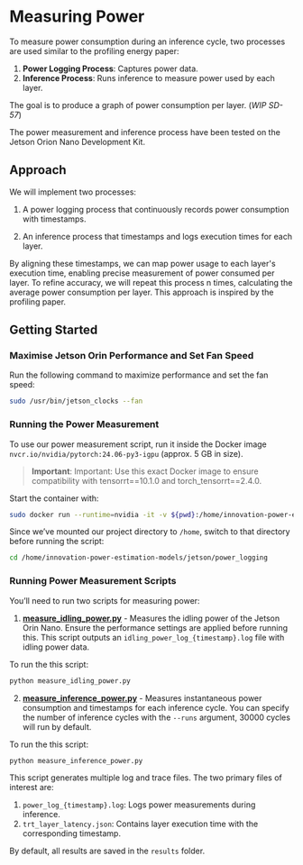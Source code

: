 # Measuring Power

To measure power consumption during an inference cycle, two processes are used similar to the profiling energy paper:
1. **Power Logging Process**: Captures power data.
2. **Inference Process**: Runs inference to measure power used by each layer.

The goal is to produce a graph of power consumption per layer. (*WIP SD-57*)

The power measurement and inference process have been tested on the Jetson Orion Nano Development Kit.

## Approach

We will implement two processes:

1. A power logging process that continuously records power consumption with timestamps.

2. An inference process that timestamps and logs execution times for each layer.

By aligning these timestamps, we can map power usage to each layer's execution time, enabling precise measurement of power consumed per layer. To refine accuracy, we will repeat this process n times, calculating the average power consumption per layer. This approach is inspired by the profiling paper.

## Getting Started

### Maximise Jetson Orin Performance and Set Fan Speed

Run the following command to maximize performance and set the fan speed:

```bash
sudo /usr/bin/jetson_clocks --fan
```

### Running the Power Measurement

To use our power measurement script, run it inside the Docker image `nvcr.io/nvidia/pytorch:24.06-py3-igpu` (approx. 5 GB in size).
> **Important**: Important: Use this exact Docker image to ensure compatibility with tensorrt==10.1.0 and torch_tensorrt==2.4.0.

Start the container with:

```bash
sudo docker run --runtime=nvidia -it -v ${pwd}:/home/innovation-power-estimation-models nvcr.io/nvidia/pytorch:24.06-py3-igpu
```

Since we’ve mounted our project directory to `/home`, switch to that directory before running the script:

```bash
cd /home/innovation-power-estimation-models/jetson/power_logging
```

### Running Power Measurement Scripts

You’ll need to run two scripts for measuring power:

1. **[measure_idling_power.py](measure_idling_power.py)** - Measures the idling power of the Jetson Orin Nano. Ensure the performance settings are applied before running this. This script outputs an `idling_power_log_{timestamp}.log` file with idling power data.

To run the this script:
```bash
python measure_idling_power.py
```

2. **[measure_inference_power.py](measure_inference_power.py)** - Measures instantaneous power consumption and timestamps for each inference cycle. You can specify the number of inference cycles with the `--runs` argument, 30000 cycles will run by default.


To run the this script:
```bash
python measure_inference_power.py
```

This script generates multiple log and trace files. The two primary files of interest are:
1. `power_log_{timestamp}.log`: Logs power measurements during inference.
2. `trt_layer_latency.json`: Contains layer execution time with the corresponding timestamp.

By default, all results are saved in the `results` folder.
